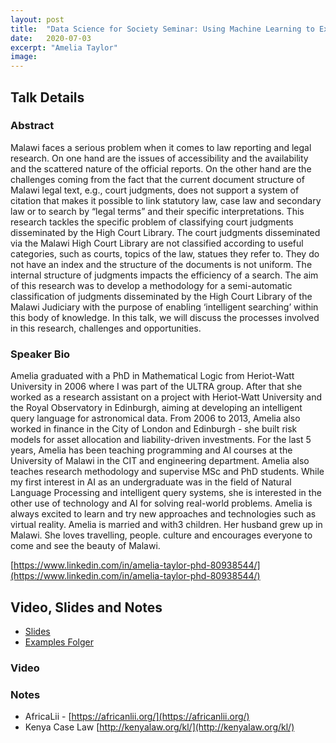 ```yaml
---
layout: post
title:  "Data Science for Society Seminar: Using Machine Learning to Extract Key Meta-Data from Legal Text in Malawi"
date:   2020-07-03
excerpt: "Amelia Taylor"
image: 
---
```


## Talk Details
### Abstract
Malawi faces a serious problem when it comes to law reporting and legal research. On one hand are the issues of accessibility and the availability and the scattered nature of the official reports. On the other hand are the challenges coming from the fact that the current document structure of Malawi legal text, e.g., court judgments, does not support a system of citation that makes it possible to link statutory law, case law and secondary law or to search by “legal terms” and their specific interpretations. This research tackles the specific problem of classifying court judgments disseminated by the High Court Library. The court judgments disseminated via the Malawi High Court Library are not classified according to useful categories, such as courts, topics of the law, statues they refer to. They do not have an index and the structure of the documents is not uniform. The internal structure of judgments impacts the efficiency of a search. The aim of this research was to develop a methodology for a semi-automatic classification of judgments disseminated by the High Court Library of the Malawi Judiciary with the purpose of enabling ‘intelligent searching’ within this body of knowledge. In this talk, we will discuss the processes involved in this research, challenges and opportunities.

### Speaker Bio
Amelia graduated with a PhD in Mathematical Logic from Heriot-Watt University in 2006 where I was part of the ULTRA group. After that she worked as a research assistant on a project with Heriot-Watt University and the Royal Observatory in Edinburgh, aiming at developing an intelligent query language for astronomical data. From 2006 to 2013, Amelia also worked in finance in the City of London and Edinburgh - she built risk models for asset allocation and liability-driven investments. For the last 5 years, Amelia has been teaching programming and AI courses at the University of Malawi in the CIT and engineering department. Amelia also teaches research methodology and supervise MSc and PhD students. While my first interest in AI as an undergraduate was in the field of Natural Language Processing and intelligent query systems, she is interested in the other use of technology and AI for solving real-world problems. Amelia is always excited to learn and try new approaches and technologies such as virtual reality. Amelia is married and with3 children. Her husband grew up in Malawi. She loves travelling, people. culture and encourages everyone to come and see the beauty of Malawi.

[https://www.linkedin.com/in/amelia-taylor-phd-80938544/](https://www.linkedin.com/in/amelia-taylor-phd-80938544/)

## Video, Slides and Notes

* [Slides](https://docs.google.com/presentation/d/1DyBu0TTzMUUKSTxq_FTaXpmSW-qoKb3GHJ_P616xMOc/edit?usp=sharing)
* [Examples Folger](https://drive.google.com/drive/folders/1Vt7V4nhoGP5rgos8e9hVwalWWpLpXscS?usp=sharing)

### Video

### Notes
* AfricaLii - [https://africanlii.org/](https://africanlii.org/)
* Kenya Case Law [http://kenyalaw.org/kl/](http://kenyalaw.org/kl/)

